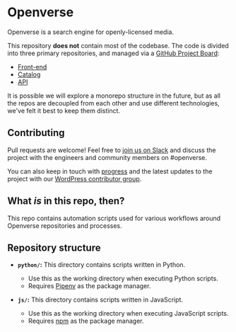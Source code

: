 # Openverse

Openverse is a search engine for openly-licensed media.

This repository **does not** contain most of the codebase. The code is divided into three primary repositories, and managed via a [GitHub Project Board](https://github.com/orgs/WordPress/projects/3):

- [Front-end](https://github.com/wordpress/openverse-frontend)
- [Catalog](https://github.com/wordpress/openverse-catalog)
- [API](https://github.com/wordpress/openverse-api)

It is possible we will explore a monorepo structure in the future, but as all the repos are decoupled from each other and use different technologies, we've felt it best to keep them distinct.

## Contributing

Pull requests are welcome! Feel free to
[join us on Slack](https://make.wordpress.org/chat/) and discuss the project
with the engineers and community members on #openverse.

You can also keep in touch with [progress](https://github.com/orgs/WordPress/projects/3) and the latest updates to the project with our [WordPress contributor group](https://make.wordpress.org/openverse/).

## What *is* in this repo, then?

This repo contains automation scripts used for various workflows around 
Openverse repositories and processes.

## Repository structure

- **`python/`:** This directory contains scripts written in Python.  
  - Use this as the working directory when executing Python scripts.
  - Requires [Pipenv](https://pipenv.pypa.io) as the package manager.
  
- **`js/`:** This directory contains scripts written in JavaScript.  
  - Use this as the working directory when executing JavaScript scripts.
  - Requires [npm](https://www.npmjs.com) as the package manager.
